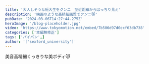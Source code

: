 ```yaml
---
title: '大人しそうな短大生をクンニ　至近距離からばっちり見え'
description: '映画のような高精細画質でクンニ😻'
pubDate: '2024-03-06T14:27:44.275Z'
heroImage: '/blog-placeholder.jpg'
video: 'https://www.tokyomotion.net/embed/7b506d97d0ecf63db738'
categories: ['本編無修正']
tags: ['パイパン',]
author: '["sexford_university"]'
---
```


美音高精細くっきりな美ボディ😻




